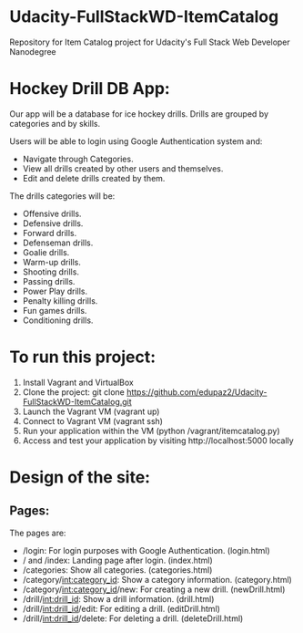 # Udacity-FullStackWD-ItemCatalog
Repository for Item Catalog project for Udacity's Full Stack Web Developer Nanodegree

# Hockey Drill DB App:
Our app will be a database for ice hockey drills. Drills are grouped by categories and by skills.

Users will be able to login using Google Authentication system and:
- Navigate through Categories.
- View all drills created by other users and themselves.
- Edit and delete drills created by them.

The drills categories will be:
- Offensive drills.
- Defensive drills.
- Forward drills.
- Defenseman drills.
- Goalie drills.
- Warm-up drills.
- Shooting drills.
- Passing drills.
- Power Play drills.
- Penalty killing drills.
- Fun games drills.
- Conditioning drills.

# To run this project:

1. Install Vagrant and VirtualBox
2. Clone the project: git clone https://github.com/edupaz2/Udacity-FullStackWD-ItemCatalog.git
3. Launch the Vagrant VM (vagrant up)
4. Connect to Vagrant VM (vagrant ssh)
5. Run your application within the VM (python /vagrant/itemcatalog.py)
6. Access and test your application by visiting http://localhost:5000 locally


# Design of the site:
## Pages:
The pages are:
- /login: For login purposes with Google Authentication. (login.html)
- / and /index: Landing page after login. (index.html)
- /categories: Show all categories. (categories.html)
- /category/<int:category_id>: Show a category information. (category.html)
- /category/<int:category_id>/new: For creating a new drill. (newDrill.html)
- /drill/<int:drill_id>: Show a drill information. (drill.html)
- /drill/<int:drill_id>/edit: For editing a drill. (editDrill.html)
- /drill/<int:drill_id>/delete: For deleting a drill. (deleteDrill.html)


 